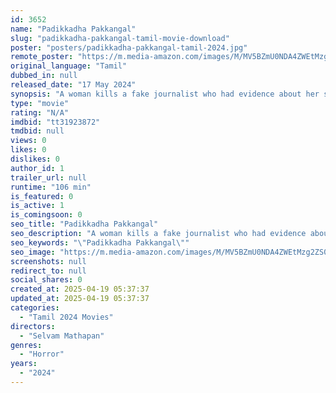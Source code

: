 ```yaml
---
id: 3652
name: "Padikkadha Pakkangal"
slug: "padikkadha-pakkangal-tamil-movie-download"
poster: "posters/padikkadha-pakkangal-tamil-2024.jpg"
remote_poster: "https://m.media-amazon.com/images/M/MV5BZmU0NDA4ZWEtMzg2ZS00Y2NmLWIyNDEtZjRmMDdlZTE5OGQ2XkEyXkFqcGdeQXVyMTQ3Mzk2MDg4._V1_SX300.jpg"
original_language: "Tamil"
dubbed_in: null
released_date: "17 May 2024"
synopsis: "A woman kills a fake journalist who had evidence about her sister's murder. She hands over the evidence to police, implicating others in similar crimes and prompting a crackdown."
type: "movie"
rating: "N/A"
imdbid: "tt31923872"
tmdbid: null
views: 0
likes: 0
dislikes: 0
author_id: 1
trailer_url: null
runtime: "106 min"
is_featured: 0
is_active: 1
is_comingsoon: 0
seo_title: "Padikkadha Pakkangal"
seo_description: "A woman kills a fake journalist who had evidence about her sister's murder. She hands over the evidence to police, implicating others in similar crimes and prompting a crackdown."
seo_keywords: "\"Padikkadha Pakkangal\""
seo_image: "https://m.media-amazon.com/images/M/MV5BZmU0NDA4ZWEtMzg2ZS00Y2NmLWIyNDEtZjRmMDdlZTE5OGQ2XkEyXkFqcGdeQXVyMTQ3Mzk2MDg4._V1_SX300.jpg"
screenshots: null
redirect_to: null
social_shares: 0
created_at: 2025-04-19 05:37:37
updated_at: 2025-04-19 05:37:37
categories:
  - "Tamil 2024 Movies"
directors:
  - "Selvam Mathapan"
genres:
  - "Horror"
years:
  - "2024"
---
```

